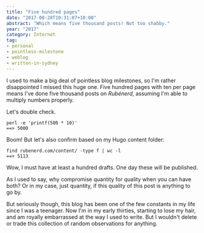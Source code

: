 ```yaml
---
title: "Five hundred pages"
date: "2017-08-28T10:31:07+10:00"
abstract: "Which means five thousand posts! Not too shabby."
year: "2017"
category: Internet
tag:
- personal
- pointless-milestone
- weblog
- written-in-sydney
---
```

I used to make a big deal of pointless blog milestones, so I'm rather disappointed I missed this huge one. Five hundred pages with ten per page means I've done five thousand posts on *Rubénerd*, assuming I'm able to multiply numbers properly. 

Let's double check.

    perl -e 'printf(500 * 10)'
    ==> 5000

Boom! But let's also confirm based on my Hugo content folder:

    find rubenerd.com/content/ -type f | wc -l
    ==> 5113

Wow, I must have at least a hundred drafts. One day these will be published.

As I used to say, why compromise quantity for quality when you can have both? Or in my case, just quantity, if this quality of this post is anything to go by.

But seriously though, this blog has been one of the few constants in my life since I was a teenager. Now I'm in my early thirties, starting to lose my hair, and am royally embarrassed at the way I used to write. But I wouldn't delete or trade this collection of random observations for anything.
